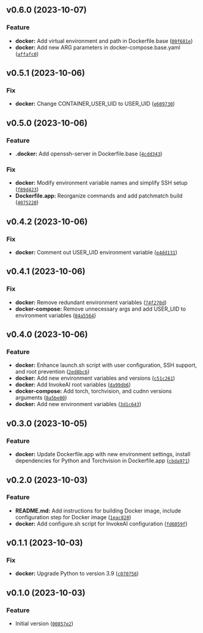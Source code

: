 <!--next-version-placeholder-->

## v0.6.0 (2023-10-07)

### Feature

* **docker:** Add virtual environment and path in Dockerfile.base ([`00f681e`](https://github.com/entelecheia/invokeai-container/commit/00f681e30ff6236f6c433e1d1169c5e32571a711))
* **docker:** Add new ARG parameters in docker-compose.base.yaml ([`affafc0`](https://github.com/entelecheia/invokeai-container/commit/affafc006b5e94503afc47eb459449982a5b3ed3))

## v0.5.1 (2023-10-06)

### Fix

* **docker:** Change CONTAINER_USER_UID to USER_UID ([`e609730`](https://github.com/entelecheia/invokeai-container/commit/e6097301e38fae0c9e53940c36f0f91b2560e3b1))

## v0.5.0 (2023-10-06)

### Feature

* **.docker:** Add openssh-server in Dockerfile.base ([`4cdd343`](https://github.com/entelecheia/invokeai-container/commit/4cdd343c1cd75260ebcfd50345c18dd94b6f95f9))

### Fix

* **docker:** Modify environment variable names and simplify SSH setup ([`f89d423`](https://github.com/entelecheia/invokeai-container/commit/f89d423e90b93e75db4953fe39ca7d8ebaa446e0))
* **Dockerfile.app:** Reorganize commands and add patchmatch build ([`4075220`](https://github.com/entelecheia/invokeai-container/commit/4075220a7f10105440053694b4c2d17e185d24d1))

## v0.4.2 (2023-10-06)

### Fix

* **docker:** Comment out USER_UID environment variable ([`e4dd131`](https://github.com/entelecheia/invokeai-container/commit/e4dd131da7984ed79bdb70b54a03b52576c53770))

## v0.4.1 (2023-10-06)

### Fix

* **docker:** Remove redundant environment variables ([`74f270d`](https://github.com/entelecheia/invokeai-container/commit/74f270dd68bf1146b801951ad6dd892b584aa4b3))
* **docker-compose:** Remove unnecessary args and add USER_UID to environment variables ([`04a5564`](https://github.com/entelecheia/invokeai-container/commit/04a5564acb085d14dd2185c058bf6a3d37bfbffc))

## v0.4.0 (2023-10-06)

### Feature

* **docker:** Enhance launch.sh script with user configuration, SSH support, and root prevention ([`2ed8bc6`](https://github.com/entelecheia/invokeai-container/commit/2ed8bc6c26a54c367ca7da409bfb0467b6dd9da2))
* **docker:** Add new environment variables and versions ([`c51c261`](https://github.com/entelecheia/invokeai-container/commit/c51c261899162bd59768f7d5bfde7e517cbbd89f))
* **docker:** Add InvokeAI root variables ([`da99db6`](https://github.com/entelecheia/invokeai-container/commit/da99db67253103378190788f1901190d185925c9))
* **docker-compose:** Add torch, torchvision, and cudnn versions arguments ([`8a5be80`](https://github.com/entelecheia/invokeai-container/commit/8a5be80cd747491545ddaaa5c68560de06d18195))
* **docker:** Add new environment variables ([`3d1c643`](https://github.com/entelecheia/invokeai-container/commit/3d1c6435c31ae17f3b53488cde9490ce8307ecf8))

## v0.3.0 (2023-10-05)

### Feature

* **docker:** Update Dockerfile.app with new environment settings, install dependencies for Python and Torchvision in Dockerfile.app ([`cbda971`](https://github.com/entelecheia/invokeai-container/commit/cbda971ba090cb8e85809f1ecff16b23306feec5))

## v0.2.0 (2023-10-03)

### Feature

* **README.md:** Add instructions for building Docker image, include configuration step for Docker image ([`1eac828`](https://github.com/entelecheia/invokeai-container/commit/1eac8284fcf86c3563f33fb95d6e4251142e751c))
* **docker:** Add configure.sh script for InvokeAI configuration ([`fd6059f`](https://github.com/entelecheia/invokeai-container/commit/fd6059fc424e818f4981988fc4ea60781b349676))

## v0.1.1 (2023-10-03)

### Fix

* **docker:** Upgrade Python to version 3.9 ([`c070756`](https://github.com/entelecheia/invokeai-container/commit/c0707568e570f960a7f65830d7255f9dff0f9237))

## v0.1.0 (2023-10-03)

### Feature

* Initial version ([`00857e2`](https://github.com/entelecheia/invokeai-container/commit/00857e29899a1fdbee40759727a6a079e7946590))
